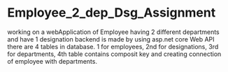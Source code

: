 # Employee_2_dep_Dsg_Assignment
working on a webApplication of Employee having 2 different departments and have 1 designation
backend is made by using asp.net core Web API
there are 4 tables in database. 1 for employees, 2nd for designations, 3rd for departments, 4th table contains composit key and creating connection of employee with departments. 
